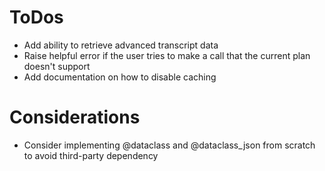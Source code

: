 
# ToDos

* Add ability to retrieve advanced transcript data
* Raise helpful error if the user tries to make a call that the current plan doesn't support
* Add documentation on how to disable caching


# Considerations

* Consider implementing @dataclass and @dataclass_json from scratch to avoid third-party dependency
